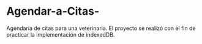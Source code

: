 # Agendar-a-Citas-
Agendaría de citas para una veterinaria.
El proyecto se realizó con el fin de practicar la implementación de indexedDB.
